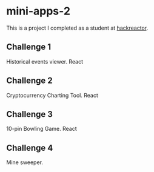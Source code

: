 # mini-apps-2
This is a project I completed as a student at [hackreactor](http://hackreactor.com).

## Challenge 1
Historical events viewer. React

## Challenge 2
Cryptocurrency Charting Tool. React

## Challenge 3
10-pin Bowling Game. React

## Challenge 4
Mine sweeper.
